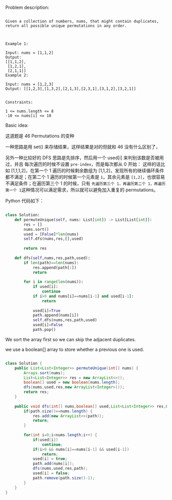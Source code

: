
Problem description:

```

Given a collection of numbers, nums, that might contain duplicates, return all possible unique permutations in any order.

 

Example 1:

Input: nums = [1,1,2]
Output:
[[1,1,2],
 [1,2,1],
 [2,1,1]]
Example 2:

Input: nums = [1,2,3]
Output: [[1,2,3],[1,3,2],[2,1,3],[2,3,1],[3,1,2],[3,2,1]]
 

Constraints:

1 <= nums.length <= 8
-10 <= nums[i] <= 10

```

Basic idea:

这道题是 46 Permutations 的变种

一种思路是用 set() 来存储结果，这样结果是对的但就和 46 没有什么区别了，

另外一种比较好的 DFS 思路是先排序，然后用一个 used[i] 来判别该数是否被用过，并且
每次遍历的时候不设置 `pre-index`，而是每次都从 0 开始：
这样的话比如 [1,1,1,2]，在第一个 1 遍历的时候剩余数组为 [1,1,2]，发现所有的继续循环条件都不满足；在第二个 1 遍历的时候第一个元素是 `1`，其余元素是 `[1,2]`，也很容易不满足条件；在遍历第三个 1 的时候，只有 `先遍历第三个 1，再遍历第二个 1，再遍历第一个 1`这种情况可以满足需求，所以就可以避免加入重复的 permutations。

Python 代码如下：

```Python

class Solution:
    def permuteUnique(self, nums: List[int]) -> List[List[int]]:
        res = []
        nums.sort()
        used = [False]*len(nums)
        self.dfs(nums,res,[],used)
        
        return res
    
    def dfs(self,nums,res,path,used):
        if len(path)==len(nums):
            res.append(path[:])
            return
        
        for i in range(len(nums)):
            if used[i]:
                continue
            if i>0 and nums[i]==nums[i-1] and used[i-1]:
                return
            
            used[i]=True
            path.append(nums[i])
            self.dfs(nums,res,path,used)
            used[i]=False
            path.pop()
```

We sort the array first so we can skip the adjacent duplicates.

we use a boolean[] array to store whether a previous one is used.

```Java

class Solution {
    public List<List<Integer>> permuteUnique(int[] nums) {
        Arrays.sort(nums);
        List<List<Integer>> res = new ArrayList<>();
        boolean[] used = new boolean[nums.length];
        dfs(nums,used,res,new ArrayList<Integer>());
        return res;
    }
    
    public void dfs(int[] nums,boolean[] used,List<List<Integer>> res,List<Integer> path) {
        if(path.size()==nums.length) {
            res.add(new ArrayList<>(path));
            return;
        }
        
        for(int i=0;i<nums.length;i++) {
            if(used[i])
                continue;
            if(i>0 && nums[i]==nums[i-1] && used[i-1])
                return;
            used[i] = true;
            path.add(nums[i]);
            dfs(nums,used,res,path);
            used[i] = false;
            path.remove(path.size()-1);
        }
    }
}

```
